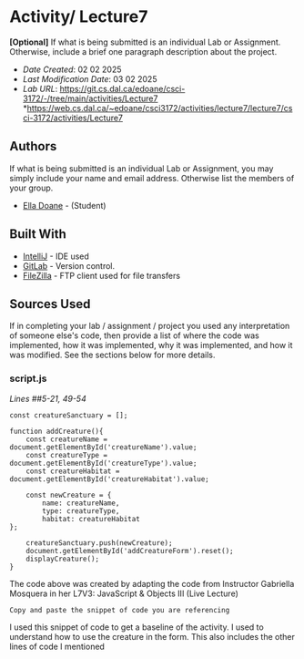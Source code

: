 # Activity/ Lecture7

**[Optional]** If what is being submitted is an individual Lab or Assignment. Otherwise, include a brief one paragraph description about the project.

* *Date Created*: 02 02 2025
* *Last Modification Date*: 03 02 2025
* *Lab URL*: https://git.cs.dal.ca/edoane/csci-3172/-/tree/main/activities/Lecture7
*https://web.cs.dal.ca/~edoane/csci3172/activities/lecture7/lecture7/csci-3172/activities/Lecture7



## Authors

If what is being submitted is an individual Lab or Assignment, you may simply include your name and email address. Otherwise list the members of your group.

* [Ella Doane](el675125@dal.ca) - (Student)



## Built With

<!--- Provide a list of the frameworks used to build this application, your list should include the name of the framework used, the url where the framework is available for download and what the framework was used for, see the example below --->

* [IntelliJ](https://www.jetbrains.com/idea/) - IDE used
* [GitLab](https://git.cs.dal.ca/edoane) - Version control.
* [FileZilla](https://filezilla-project.org/) - FTP client used for file transfers



## Sources Used

If in completing your lab / assignment / project you used any interpretation of someone else's code, then provide a list of where the code was implemented, how it was implemented, why it was implemented, and how it was modified. See the sections below for more details.


### script.js

*Lines ##5-21, 49-54*

```
const creatureSanctuary = [];

function addCreature(){
    const creatureName = document.getElementById('creatureName').value;
    const creatureType = document.getElementById('creatureType').value;
    const creatureHabitat = document.getElementById('creatureHabitat').value;

    const newCreature = {
        name: creatureName,
        type: creatureType,
        habitat: creatureHabitat
};

    creatureSanctuary.push(newCreature);
    document.getElementById('addCreatureForm').reset();
    displayCreature();
}

```

The code above was created by adapting the code from Instructor Gabriella Mosquera in her L7V3: JavaScript & Objects III (Live Lecture)

```
Copy and paste the snippet of code you are referencing

```
I used this snippet of code to get a baseline of the activity. I used to understand how to use the creature in the form. This also includes the other lines of code I mentioned

